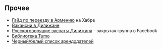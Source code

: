 ## Прочее

- [Гайд по переезду в Армению](https://habr.com/ru/post/699078/) на Хабре
- [Вакансии в Дилижане](https://staff.am/en/jobs/categories/index?JobsFilter%5Bkey_word%5D=&JobsFilter%5Bjob_city%5D%5B0%5D=30#search_list_block)
- [Русскоговорящие экспаты Дилижана](https://www.facebook.com/groups/647058029743899) - закрытая группа в Facebook
- [Библиотека Tumo](https://tumo.org/locations/)
- [Черный/белый список арендодателей](https://docs.google.com/spreadsheets/d/1ZfIxKwZsYbrPq4aQ-h0eNZhwL5H4GXJ-LlS7A74sb7A/edit#gid=0)